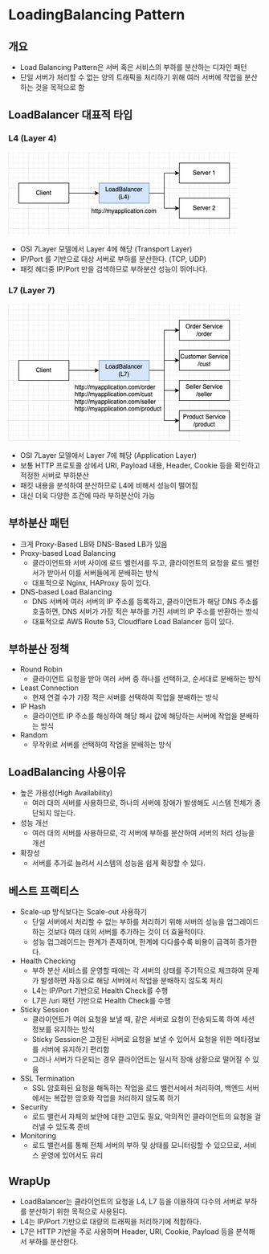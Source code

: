 # LoadingBalancing Pattern 

## 개요

- Load Balancing Pattern은 서버 혹은 서비스의 부하를 분산하는 디자인 패턴
- 단일 서버가 처리할 수 없는 양의 트래픽을 처리하기 위해 여러 서버에 작업을 분산하는 것을 목적으로 함

## LoadBalancer 대표적 타입

### L4 (Layer 4)

![loadbalancer-01](imgs/loadbalancer-01.png)

- OSI 7Layer 모델에서 Layer 4에 해당 (Transport Layer) 
- IP/Port 를 기반으로 대상 서버로 부하를 분산한다. (TCP, UDP)
- 패킷 헤더중 IP/Port 만을 검색하므로 부하분산 성능이 뛰어나다. 

### L7 (Layer 7)

![loadbalancer-02](imgs/loadbalancer-02.png)

- OSI 7Layer 모델에서 Layer 7에 해당 (Application Layer)
- 보통 HTTP 프로토콜 상에서 URI, Payload 내용, Header, Cookie 등을 확인하고 적정한 서버로 부하분산
- 패킷 내용을 분석하여 분산하므로 L4에 비해서 성능이 떨어짐
- 대신 더욱 다양한 조건에 따라 부하분산이 가능

## 부하분산 패턴

- 크게 Proxy-Based LB와 DNS-Based LB가 있음 
- Proxy-based Load Balancing
  - 클라이언트와 서버 사이에 로드 밸런서를 두고, 클라이언트의 요청을 로드 밸런서가 받아서 이를 서버들에게 분배하는 방식
  - 대표적으로 Nginx, HAProxy 등이 있다.
- DNS-based Load Balancing
  - DNS 서버에 여러 서버의 IP 주소를 등록하고, 클라이언트가 해당 DNS 주소를 호출하면, DNS 서버가 가장 적은 부하를 가진 서버의 IP 주소를 반환하는 방식 
  - 대표적으로 AWS Route 53, Cloudflare Load Balancer 등이 있다.
## 부하분산 정책

- Round Robin
  - 클라이언트 요청을 받아 여러 서버 중 하나를 선택하고, 순서대로 분배하는 방식
- Least Connection
  - 현재 연결 수가 가장 적은 서버를 선택하여 작업을 분배하는 방식
- IP Hash
  - 클라이언트 IP 주소를 해싱하여 해당 해시 값에 해당하는 서버에 작업을 분배하는 방식
- Random
  - 무작위로 서버를 선택하여 작업을 분배하는 방식

## LoadBalancing 사용이유 

- 높은 가용성(High Availability)
  - 여러 대의 서버를 사용하므로, 하나의 서버에 장애가 발생해도 시스템 전체가 중단되지 않는다.
- 성능 개선
  - 여러 대의 서버를 사용하므로, 각 서버에 부하를 분산하여 서버의 처리 성능을 개선
- 확장성
  - 서버를 추가로 늘려서 시스템의 성능을 쉽게 확장할 수 있다.

## 베스트 프랙티스 

- Scale-up 방식보다는 Scale-out 사용하기 
  - 단일 서버에서 처리할 수 없는 부하를 처리하기 위해 서버의 성능을 업그레이드하는 것보다 여러 대의 서버를 추가하는 것이 더 효율적이다. 
  - 성능 업그레이드는 한계가 존재하며, 한계에 다다를수록 비용이 급격히 증가한다. 
- Health Checking
  - 부하 분산 서비스를 운영할 때에는 각 서버의 상태를 주기적으로 체크하여 문제가 발생하면 자동으로 해당 서버에서 작업을 분배하지 않도록 처리
  - L4는 IP/Port 기반으로 Health Check를 수행
  - L7은 /uri 패턴 기반으로 Health Check를 수행
- Sticky Session
  - 클라이언트가 여러 요청을 보낼 때, 같은 서버로 요청이 전송되도록 하여 세션 정보를 유지하는 방식
  - Sticky Session은 고정된 서버로 요청을 보낼 수 있어서 요청을 위한 메타정보를 서버에 유지하기 편리함
  - 그러나 서버가 다운되는 경우 클라이언트는 일시적 장애 상황으로 떨어질 수 있음 
- SSL Termination
  - SSL 암호화된 요청을 해독하는 작업을 로드 밸런서에서 처리하여, 백엔드 서버에서는 복잡한 암호화 작업을 처리하지 않도록 하기
- Security
  - 로드 밸런서 자체의 보안에 대한 고민도 필요, 악의적인 클라이언트의 요청을 걸러낼 수 있도록 준비
- Monitoring 
  - 로드 밸런서를 통해 전체 서버의 부하 및 상태를 모니터링할 수 있으므로, 서비스 운영에 있어서도 유리

## WrapUp

- LoadBalancer는 클라이언트의 요청을 L4, L7 등을 이용하여 다수의 서버로 부하를 분산하기 위한 목적으로 사용된다. 
- L4는 IP/Port 기반으로 대량의 트래픽을 처리하기에 적합하다. 
- L7은 HTTP 기반을 주로 사용하며 Header, URI, Cookie, Payload 등을 분석해서 부하를 분산한다. 

